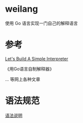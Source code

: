 # weilang

使用 Go 语言实现一门自己的解释语言

# 参考

[Let's Build A Simple Interpreter](https://github.com/rspivak/lsbasi)

《用Go语言自制解释器》

... 等网上各种文章

# 语法规范

[语法说明](./语言文档/语法说明.md)
